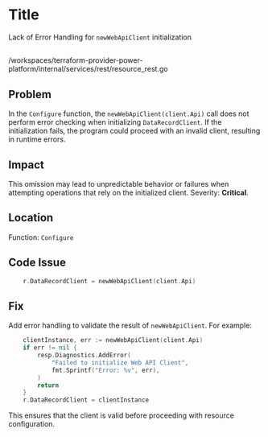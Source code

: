 # Title

Lack of Error Handling for `newWebApiClient` initialization

##

/workspaces/terraform-provider-power-platform/internal/services/rest/resource_rest.go

## Problem

In the `Configure` function, the `newWebApiClient(client.Api)` call does not perform error checking when initializing `DataRecordClient`. If the initialization fails, the program could proceed with an invalid client, resulting in runtime errors.

## Impact

This omission may lead to unpredictable behavior or failures when attempting operations that rely on the initialized client. Severity: **Critical**.

## Location

Function: `Configure`

## Code Issue

```go
	r.DataRecordClient = newWebApiClient(client.Api)
```

## Fix

Add error handling to validate the result of `newWebApiClient`. For example:

```go
	clientInstance, err := newWebApiClient(client.Api)
	if err != nil {
		resp.Diagnostics.AddError(
			"Failed to initialize Web API Client",
			fmt.Sprintf("Error: %v", err),
		)
		return
	}
	r.DataRecordClient = clientInstance
```

This ensures that the client is valid before proceeding with resource configuration.